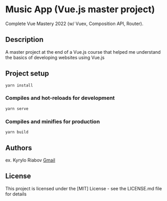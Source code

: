 # Music App (Vue.js master project)

Complete Vue Mastery 2022 (w/ Vuex, Composition API, Router).

## Description

A master project at the end of a Vue.js course that helped me understand the basics of developing websites using Vue.js 


## Project setup
```
yarn install
```

### Compiles and hot-reloads for development
```
yarn serve
```

### Compiles and minifies for production
```
yarn build
```

## Authors

ex. Kyrylo Riabov [Gmail](kyryl.ryabov@gmail.com)

## License

This project is licensed under the [MIT] License - see the LICENSE.md file for details
